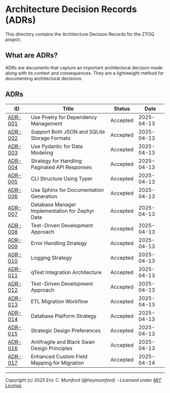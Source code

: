 # Architecture Decision Records (ADRs)

This directory contains the Architecture Decision Records for the ZTOQ project.

## What are ADRs?

ADRs are documents that capture an important architectural decision made along with its context and consequences. They are a lightweight method for documenting architectural decisions.

## ADRs

| ID | Title | Status | Date |
|----|-------|--------|------|
| [ADR-001](001-use-poetry-for-dependency-management.md) | Use Poetry for Dependency Management | Accepted | 2025-04-13 |
| [ADR-002](002-storage-formats.md) | Support Both JSON and SQLite Storage Formats | Accepted | 2025-04-13 |
| [ADR-003](003-use-pydantic-models.md) | Use Pydantic for Data Modeling | Accepted | 2025-04-13 |
| [ADR-004](004-pagination-handling.md) | Strategy for Handling Paginated API Responses | Accepted | 2025-04-13 |
| [ADR-005](005-cli-structure.md) | CLI Structure Using Typer | Accepted | 2025-04-13 |
| [ADR-006](006-sphinx-documentation.md) | Use Sphinx for Documentation Generation | Accepted | 2025-04-13 |
| [ADR-007](007-database-manager-implementation.md) | Database Manager Implementation for Zephyr Data | Accepted | 2025-04-13 |
| [ADR-008](008-test-driven-development.md) | Test-Driven Development Approach | Accepted | 2025-04-13 |
| [ADR-009](009-error-handling-strategy.md) | Error Handling Strategy | Accepted | 2025-04-13 |
| [ADR-010](010-logging-strategy.md) | Logging Strategy | Accepted | 2025-04-13 |
| [ADR-011](011-qtest-integration-architecture.md) | qTest Integration Architecture | Accepted | 2025-04-13 |
| [ADR-012](012-test-driven-development-approach.md) | Test-Driven Development Approach | Accepted | 2025-04-13 |
| [ADR-013](013-etl-migration-workflow.md) | ETL Migration Workflow | Accepted | 2025-04-13 |
| [ADR-014](014-database-platform-strategy.md) | Database Platform Strategy | Accepted | 2025-04-13 |
| [ADR-015](015-strategic-design-preferences.md) | Strategic Design Preferences | Accepted | 2025-04-13 |
| [ADR-016](016-anti-fragile-and-black-swan-concepts.md) | Antifragile and Black Swan Design Principles | Accepted | 2025-04-13 |
| [ADR-017](017-enhanced-custom-field-mapping.md) | Enhanced Custom Field Mapping for Migration | Accepted | 2025-04-14 |

---
*Copyright (c) 2025 Eric C. Mumford (@heymumford) - Licensed under [MIT License](../../LICENSE)*